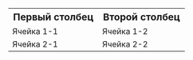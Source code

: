 <table width="100%">
  <tr>
    <th style="font-size: larger;">Первый столбец</th>
    <th style="font-size: larger;">Второй столбец</th>
  </tr>
  <tr>
    <td>Ячейка 1-1</td>
    <td>Ячейка 1-2</td>
  </tr>
  <tr>
    <td>Ячейка 2-1</td>
    <td>Ячейка 2-2</td>
  </tr>
</table>
